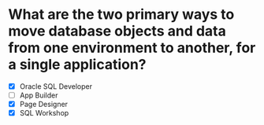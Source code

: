 # What are the two primary ways to move database objects and data from one environment to another, for a single application?

- [x] Oracle SQL Developer
- [ ] App Builder
- [x] Page Designer
- [x] SQL Workshop